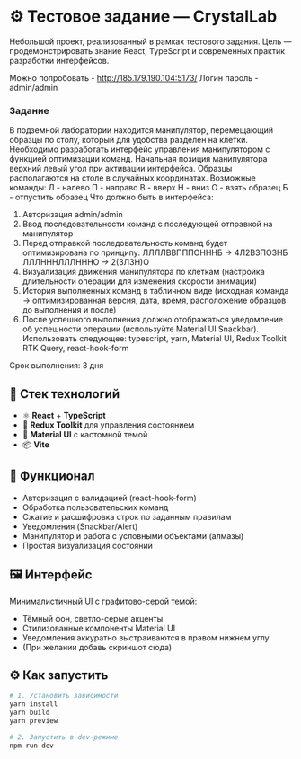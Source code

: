 # ⚙️ Тестовое задание — CrystalLab

Небольшой проект, реализованный в рамках тестового задания. Цель — продемонстрировать знание React, TypeScript и современных практик разработки интерфейсов.

Можно попробовать - http://185.179.190.104:5173/
Логин пароль - admin/admin

### Задание

В подземной лаборатории находится манипулятор, перемещающий образцы по столу, который для удобства разделен на клетки.
Необходимо разработать интерфейс управления манипулятором с функцией оптимизации команд.
Начальная позиция манипулятора верхний левый угол при активации интерфейса. Образцы располагаются на столе в случайных координатах.
Возможные команды:
Л - налево
П - направо
В - вверх
Н - вниз
О - взять образец
Б - отпустить образец
Что должно быть в интерфейса:
1) Авторизация admin/admin
2) Ввод последовательности команд с последующей отправкой на манипулятор
3) Перед отправкой последовательность команд будет оптимизирована по принципу:
ЛЛЛЛВВПППОНННБ -> 4Л2В3ПО3НБ
ЛЛЛНННЛЛЛНННО -> 2(3Л3Н)О
4) Визуализация движения манипулятора по клеткам (настройка длительности операции для изменения скорости анимации)
5) История выполненных команд в табличном виде (исходная команда → оптимизированная версия, дата, время, расположение образцов до выполнения и после)
6) После успешного выполнения должно отображаться уведомление об успешности операции (используйте Material UI Snackbar).
Использовать следующее: typescript, yarn, Material UI, Redux Toolkit RTK Query, react-hook-form

Срок выполнения: 3 дня

## 🚀 Стек технологий

- ⚛️ **React** + **TypeScript**
- 🎯 **Redux Toolkit** для управления состоянием
- 🎨 **Material UI** с кастомной темой
- 📦 **Vite**

## 🧩 Функционал

- Авторизация с валидацией (react-hook-form)
- Обработка пользовательских команд
- Сжатие и расшифровка строк по заданным правилам
- Уведомления (Snackbar/Alert)
- Манипулятор и работа с условными объектами (алмазы)
- Простая визуализация состояний

## 🖼️ Интерфейс

Минималистичный UI с графитово-серой темой:

- Тёмный фон, светло-серые акценты
- Стилизованные компоненты Material UI
- Уведомления аккуратно выстраиваются в правом нижнем углу
- (При желании добавь скриншот сюда)

## ⚙️ Как запустить

```bash
# 1. Установить зависимости
yarn install
yarn build
yarn preview

# 2. Запустить в dev-режиме
npm run dev
